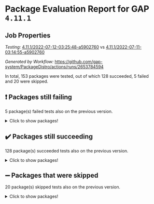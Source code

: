 # Package Evaluation Report for GAP `4.11.1`

## Job Properties

*Testing:* [4.11.1/2022-07-12-03:25:48-a5902760](https://github.com/gap-system/PackageDistro/blob/data/reports/4.11.1/2022-07-12-03:25:48-a5902760) vs [4.11.1/2022-07-11-03:14:55-a5902760](https://github.com/gap-system/PackageDistro/blob/data/reports/4.11.1/2022-07-11-03:14:55-a5902760)

*Generated by Workflow:* https://github.com/gap-system/PackageDistro/actions/runs/2653784594

In total, 153 packages were tested, out of which 128 succeeded, 5 failed and 20 were skipped.

## :exclamation: Packages still failing

5 package(s) failed tests also on the previous version.
<details><summary>Click to show packages!</summary>

- francy 1.2.4 [(failure)](https://github.com/gap-system/PackageDistro/runs/7294407713?check_suite_focus=true)
- hap 1.44 [(failure)](https://github.com/gap-system/PackageDistro/runs/7294408218?check_suite_focus=true)
- packagemanager 1.2 [(failure)](https://github.com/gap-system/PackageDistro/runs/7294409687?check_suite_focus=true)
- recog 1.3.2 [(failure)](https://github.com/gap-system/PackageDistro/runs/7294410748?check_suite_focus=true)
- semigroups 4.0.0 [(failure)](https://github.com/gap-system/PackageDistro/runs/7294411149?check_suite_focus=true)
</details>

## :heavy_check_mark: Packages still succeeding

128 package(s) succeeded tests also on the previous version.
<details><summary>Click to show packages!</summary>

- ace 5.4 [(success)](https://github.com/gap-system/PackageDistro/runs/7294405876?check_suite_focus=true)
- aclib 1.3.2 [(success)](https://github.com/gap-system/PackageDistro/runs/7294405913?check_suite_focus=true)
- agt 0.2 [(success)](https://github.com/gap-system/PackageDistro/runs/7294405955?check_suite_focus=true)
- alnuth 3.2.1 [(success)](https://github.com/gap-system/PackageDistro/runs/7294405990?check_suite_focus=true)
- anupq 3.2.6 [(success)](https://github.com/gap-system/PackageDistro/runs/7294406037?check_suite_focus=true)
- atlasrep 2.1.2 [(success)](https://github.com/gap-system/PackageDistro/runs/7294406071?check_suite_focus=true)
- autodoc 2022.07.10 [(success)](https://github.com/gap-system/PackageDistro/runs/7294406121?check_suite_focus=true)
- automata 1.15 [(success)](https://github.com/gap-system/PackageDistro/runs/7294406172?check_suite_focus=true)
- automgrp 1.3.2 [(success)](https://github.com/gap-system/PackageDistro/runs/7294406212?check_suite_focus=true)
- autpgrp 1.10.2 [(success)](https://github.com/gap-system/PackageDistro/runs/7294406272?check_suite_focus=true)
- cap 2022.06-05 [(success)](https://github.com/gap-system/PackageDistro/runs/7294406322?check_suite_focus=true)
- caratinterface 2.3.3 [(success)](https://github.com/gap-system/PackageDistro/runs/7294406372?check_suite_focus=true)
- cddinterface 2020.06.24 [(success)](https://github.com/gap-system/PackageDistro/runs/7294406411?check_suite_focus=true)
- circle 1.6.5 [(success)](https://github.com/gap-system/PackageDistro/runs/7294406466?check_suite_focus=true)
- classicpres 1.22 [(success)](https://github.com/gap-system/PackageDistro/runs/7294406502?check_suite_focus=true)
- cohomolo 1.6.10 [(success)](https://github.com/gap-system/PackageDistro/runs/7294406541?check_suite_focus=true)
- congruence 1.2.4 [(success)](https://github.com/gap-system/PackageDistro/runs/7294406578?check_suite_focus=true)
- corelg 1.56 [(success)](https://github.com/gap-system/PackageDistro/runs/7294406626?check_suite_focus=true)
- crime 1.6 [(success)](https://github.com/gap-system/PackageDistro/runs/7294406671?check_suite_focus=true)
- crisp 1.4.5 [(success)](https://github.com/gap-system/PackageDistro/runs/7294406716?check_suite_focus=true)
- crypting 0.10 [(success)](https://github.com/gap-system/PackageDistro/runs/7294406744?check_suite_focus=true)
- cryst 4.1.24 [(success)](https://github.com/gap-system/PackageDistro/runs/7294406781?check_suite_focus=true)
- crystcat 1.1.9 [(success)](https://github.com/gap-system/PackageDistro/runs/7294406811?check_suite_focus=true)
- ctbllib 1.3.4 [(success)](https://github.com/gap-system/PackageDistro/runs/7294406842?check_suite_focus=true)
- cubefree 1.19 [(success)](https://github.com/gap-system/PackageDistro/runs/7294406875?check_suite_focus=true)
- curlinterface 2.2.2 [(success)](https://github.com/gap-system/PackageDistro/runs/7294406927?check_suite_focus=true)
- cvec 2.7.5 [(success)](https://github.com/gap-system/PackageDistro/runs/7294406956?check_suite_focus=true)
- datastructures 0.2.7 [(success)](https://github.com/gap-system/PackageDistro/runs/7294407010?check_suite_focus=true)
- deepthought 1.0.5 [(success)](https://github.com/gap-system/PackageDistro/runs/7294407066?check_suite_focus=true)
- design 1.7 [(success)](https://github.com/gap-system/PackageDistro/runs/7294407135?check_suite_focus=true)
- difsets 2.3.1 [(success)](https://github.com/gap-system/PackageDistro/runs/7294407182?check_suite_focus=true)
- digraphs 1.5.3 [(success)](https://github.com/gap-system/PackageDistro/runs/7294407223?check_suite_focus=true)
- edim 1.3.5 [(success)](https://github.com/gap-system/PackageDistro/runs/7294407308?check_suite_focus=true)
- example 4.3.1 [(success)](https://github.com/gap-system/PackageDistro/runs/7294407367?check_suite_focus=true)
- factint 1.6.3 [(success)](https://github.com/gap-system/PackageDistro/runs/7294407405?check_suite_focus=true)
- ferret 1.0.8 [(success)](https://github.com/gap-system/PackageDistro/runs/7294407441?check_suite_focus=true)
- fga 1.4.0 [(success)](https://github.com/gap-system/PackageDistro/runs/7294407474?check_suite_focus=true)
- fining 1.5 [(success)](https://github.com/gap-system/PackageDistro/runs/7294407514?check_suite_focus=true)
- float 1.0.3 [(success)](https://github.com/gap-system/PackageDistro/runs/7294407543?check_suite_focus=true)
- format 1.4.3 [(success)](https://github.com/gap-system/PackageDistro/runs/7294407572?check_suite_focus=true)
- forms 1.2.8 [(success)](https://github.com/gap-system/PackageDistro/runs/7294407602?check_suite_focus=true)
- fplsa 1.2.5 [(success)](https://github.com/gap-system/PackageDistro/runs/7294407625?check_suite_focus=true)
- fr 2.4.8 [(success)](https://github.com/gap-system/PackageDistro/runs/7294407669?check_suite_focus=true)
- fwtree 1.3 [(success)](https://github.com/gap-system/PackageDistro/runs/7294407766?check_suite_focus=true)
- gbnp 1.0.5 [(success)](https://github.com/gap-system/PackageDistro/runs/7294407811?check_suite_focus=true)
- generalizedmorphismsforcap 2022.05-01 [(success)](https://github.com/gap-system/PackageDistro/runs/7294407853?check_suite_focus=true)
- genss 1.6.6 [(success)](https://github.com/gap-system/PackageDistro/runs/7294407905?check_suite_focus=true)
- gradedringforhomalg 2022.06-01 [(success)](https://github.com/gap-system/PackageDistro/runs/7294407939?check_suite_focus=true)
- grape 4.8.5 [(success)](https://github.com/gap-system/PackageDistro/runs/7294408008?check_suite_focus=true)
- groupoids 1.69 [(success)](https://github.com/gap-system/PackageDistro/runs/7294408045?check_suite_focus=true)
- grpconst 2.6.2 [(success)](https://github.com/gap-system/PackageDistro/runs/7294408071?check_suite_focus=true)
- guarana 0.96.3 [(success)](https://github.com/gap-system/PackageDistro/runs/7294408113?check_suite_focus=true)
- guava 3.16 [(success)](https://github.com/gap-system/PackageDistro/runs/7294408167?check_suite_focus=true)
- hapcryst 0.1.14 [(success)](https://github.com/gap-system/PackageDistro/runs/7294408261?check_suite_focus=true)
- hecke 1.5.3 [(success)](https://github.com/gap-system/PackageDistro/runs/7294408292?check_suite_focus=true)
- help 3.5 [(success)](https://github.com/gap-system/PackageDistro/runs/7294408339?check_suite_focus=true)
- idrel 2.44 [(success)](https://github.com/gap-system/PackageDistro/runs/7294408375?check_suite_focus=true)
- images 1.3.1 [(success)](https://github.com/gap-system/PackageDistro/runs/7294408406?check_suite_focus=true)
- intpic 0.3.0 [(success)](https://github.com/gap-system/PackageDistro/runs/7294408445?check_suite_focus=true)
- io 4.7.2 [(success)](https://github.com/gap-system/PackageDistro/runs/7294408490?check_suite_focus=true)
- irredsol 1.4.3 [(success)](https://github.com/gap-system/PackageDistro/runs/7294408534?check_suite_focus=true)
- json 2.1.0 [(success)](https://github.com/gap-system/PackageDistro/runs/7294408575?check_suite_focus=true)
- jupyterkernel 1.4.1 [(success)](https://github.com/gap-system/PackageDistro/runs/7294408620?check_suite_focus=true)
- jupyterviz 1.5.1 [(success)](https://github.com/gap-system/PackageDistro/runs/7294408657?check_suite_focus=true)
- kan 1.34 [(success)](https://github.com/gap-system/PackageDistro/runs/7294408689?check_suite_focus=true)
- kbmag 1.5.9 [(success)](https://github.com/gap-system/PackageDistro/runs/7294408729?check_suite_focus=true)
- laguna 3.9.5 [(success)](https://github.com/gap-system/PackageDistro/runs/7294408764?check_suite_focus=true)
- liealgdb 2.2.1 [(success)](https://github.com/gap-system/PackageDistro/runs/7294408797?check_suite_focus=true)
- liepring 2.6 [(success)](https://github.com/gap-system/PackageDistro/runs/7294408839?check_suite_focus=true)
- liering 2.4.2 [(success)](https://github.com/gap-system/PackageDistro/runs/7294408880?check_suite_focus=true)
- linearalgebraforcap 2022.06-03 [(success)](https://github.com/gap-system/PackageDistro/runs/7294408917?check_suite_focus=true)
- loops 3.4.1 [(success)](https://github.com/gap-system/PackageDistro/runs/7294408958?check_suite_focus=true)
- lpres 1.0.3 [(success)](https://github.com/gap-system/PackageDistro/runs/7294408997?check_suite_focus=true)
- majoranaalgebras 1.4 [(success)](https://github.com/gap-system/PackageDistro/runs/7294409038?check_suite_focus=true)
- mapclass 1.4.5 [(success)](https://github.com/gap-system/PackageDistro/runs/7294409060?check_suite_focus=true)
- matgrp 0.64 [(success)](https://github.com/gap-system/PackageDistro/runs/7294409083?check_suite_focus=true)
- modisom 2.5.2 [(success)](https://github.com/gap-system/PackageDistro/runs/7294409120?check_suite_focus=true)
- modulepresentationsforcap 2022.05-03 [(success)](https://github.com/gap-system/PackageDistro/runs/7294409149?check_suite_focus=true)
- monoidalcategories 2022.06-07 [(success)](https://github.com/gap-system/PackageDistro/runs/7294409193?check_suite_focus=true)
- nconvex 2020.11-04 [(success)](https://github.com/gap-system/PackageDistro/runs/7294409232?check_suite_focus=true)
- nilmat 1.4.1 [(success)](https://github.com/gap-system/PackageDistro/runs/7294409268?check_suite_focus=true)
- nock 1.5 [(success)](https://github.com/gap-system/PackageDistro/runs/7294409321?check_suite_focus=true)
- normalizinterface 1.3.3 [(success)](https://github.com/gap-system/PackageDistro/runs/7294409375?check_suite_focus=true)
- nq 2.5.8 [(success)](https://github.com/gap-system/PackageDistro/runs/7294409417?check_suite_focus=true)
- numericalsgps 1.3.0 [(success)](https://github.com/gap-system/PackageDistro/runs/7294409455?check_suite_focus=true)
- openmath 11.5.1 [(success)](https://github.com/gap-system/PackageDistro/runs/7294409514?check_suite_focus=true)
- orb 4.8.4 [(success)](https://github.com/gap-system/PackageDistro/runs/7294409577?check_suite_focus=true)
- patternclass 2.4.2 [(success)](https://github.com/gap-system/PackageDistro/runs/7294409792?check_suite_focus=true)
- permut 2.0.4 [(success)](https://github.com/gap-system/PackageDistro/runs/7294409879?check_suite_focus=true)
- polenta 1.3.10 [(success)](https://github.com/gap-system/PackageDistro/runs/7294409972?check_suite_focus=true)
- polymaking 0.8.6 [(success)](https://github.com/gap-system/PackageDistro/runs/7294410089?check_suite_focus=true)
- primgrp 3.4.2 [(success)](https://github.com/gap-system/PackageDistro/runs/7294410255?check_suite_focus=true)
- profiling 2.5.0 [(success)](https://github.com/gap-system/PackageDistro/runs/7294410309?check_suite_focus=true)
- qpa 1.33 [(success)](https://github.com/gap-system/PackageDistro/runs/7294410361?check_suite_focus=true)
- quagroup 1.8.3 [(success)](https://github.com/gap-system/PackageDistro/runs/7294410418?check_suite_focus=true)
- radiroot 2.9 [(success)](https://github.com/gap-system/PackageDistro/runs/7294410500?check_suite_focus=true)
- rcwa 4.6.4 [(success)](https://github.com/gap-system/PackageDistro/runs/7294410575?check_suite_focus=true)
- rds 1.8 [(success)](https://github.com/gap-system/PackageDistro/runs/7294410651?check_suite_focus=true)
- repndecomp 1.2.1 [(success)](https://github.com/gap-system/PackageDistro/runs/7294410829?check_suite_focus=true)
- repsn 3.1.0 [(success)](https://github.com/gap-system/PackageDistro/runs/7294410917?check_suite_focus=true)
- resclasses 4.7.2 [(success)](https://github.com/gap-system/PackageDistro/runs/7294411012?check_suite_focus=true)
- scscp 2.3.1 [(success)](https://github.com/gap-system/PackageDistro/runs/7294411094?check_suite_focus=true)
- sglppow 2.2 [(success)](https://github.com/gap-system/PackageDistro/runs/7294411244?check_suite_focus=true)
- sgpviz 0.999.5 [(success)](https://github.com/gap-system/PackageDistro/runs/7294411294?check_suite_focus=true)
- simpcomp 2.1.14 [(success)](https://github.com/gap-system/PackageDistro/runs/7294411342?check_suite_focus=true)
- singular 2020.12.18 [(success)](https://github.com/gap-system/PackageDistro/runs/7294411396?check_suite_focus=true)
- sla 1.5.3 [(success)](https://github.com/gap-system/PackageDistro/runs/7294411483?check_suite_focus=true)
- smallgrp 1.5 [(success)](https://github.com/gap-system/PackageDistro/runs/7294411563?check_suite_focus=true)
- smallsemi 0.6.13 [(success)](https://github.com/gap-system/PackageDistro/runs/7294411662?check_suite_focus=true)
- sonata 2.9.4 [(success)](https://github.com/gap-system/PackageDistro/runs/7294411779?check_suite_focus=true)
- sophus 1.25 [(success)](https://github.com/gap-system/PackageDistro/runs/7294411853?check_suite_focus=true)
- spinsym 1.5.2 [(success)](https://github.com/gap-system/PackageDistro/runs/7294411921?check_suite_focus=true)
- symbcompcc 1.3.2 [(success)](https://github.com/gap-system/PackageDistro/runs/7294411983?check_suite_focus=true)
- thelma 1.3 [(success)](https://github.com/gap-system/PackageDistro/runs/7294412064?check_suite_focus=true)
- tomlib 1.2.9 [(success)](https://github.com/gap-system/PackageDistro/runs/7294412125?check_suite_focus=true)
- toric 1.9.5 [(success)](https://github.com/gap-system/PackageDistro/runs/7294412209?check_suite_focus=true)
- transgrp 3.6.2 [(success)](https://github.com/gap-system/PackageDistro/runs/7294412257?check_suite_focus=true)
- ugaly 4.0.2 [(success)](https://github.com/gap-system/PackageDistro/runs/7294412326?check_suite_focus=true)
- unipot 1.5 [(success)](https://github.com/gap-system/PackageDistro/runs/7294412408?check_suite_focus=true)
- unitlib 4.1.0 [(success)](https://github.com/gap-system/PackageDistro/runs/7294412471?check_suite_focus=true)
- utils 0.74 [(success)](https://github.com/gap-system/PackageDistro/runs/7294412527?check_suite_focus=true)
- uuid 0.7 [(success)](https://github.com/gap-system/PackageDistro/runs/7294412602?check_suite_focus=true)
- walrus 0.9991 [(success)](https://github.com/gap-system/PackageDistro/runs/7294412662?check_suite_focus=true)
- wedderga 4.10.2 [(success)](https://github.com/gap-system/PackageDistro/runs/7294412728?check_suite_focus=true)
- xmod 2.88 [(success)](https://github.com/gap-system/PackageDistro/runs/7294412783?check_suite_focus=true)
- xmodalg 1.22 [(success)](https://github.com/gap-system/PackageDistro/runs/7294412847?check_suite_focus=true)
- yangbaxter 0.10.0 [(success)](https://github.com/gap-system/PackageDistro/runs/7294412905?check_suite_focus=true)
- zeromqinterface 0.13 [(success)](https://github.com/gap-system/PackageDistro/runs/7294412972?check_suite_focus=true)
</details>

## :heavy_minus_sign: Packages that were skipped

20 package(s) skipped tests also on the previous version.
<details><summary>Click to show packages!</summary>

- 4ti2interface 2022.03-01 [(skipped)](https://github.com/gap-system/PackageDistro/runs/7294319004?check_suite_focus=true)
- browse 1.8.14 [(skipped)](https://github.com/gap-system/PackageDistro/runs/7294319004?check_suite_focus=true)
- examplesforhomalg 2022.03-01 [(skipped)](https://github.com/gap-system/PackageDistro/runs/7294319004?check_suite_focus=true)
- gapdoc 1.6.5 [(skipped)](https://github.com/gap-system/PackageDistro/runs/7294319004?check_suite_focus=true)
- gauss 2022.03-01 [(skipped)](https://github.com/gap-system/PackageDistro/runs/7294319004?check_suite_focus=true)
- gaussforhomalg 2022.03-01 [(skipped)](https://github.com/gap-system/PackageDistro/runs/7294319004?check_suite_focus=true)
- gradedmodules 2022.03-01 [(skipped)](https://github.com/gap-system/PackageDistro/runs/7294319004?check_suite_focus=true)
- homalg 2022.03-01 [(skipped)](https://github.com/gap-system/PackageDistro/runs/7294319004?check_suite_focus=true)
- homalgtocas 2022.03-01 [(skipped)](https://github.com/gap-system/PackageDistro/runs/7294319004?check_suite_focus=true)
- io_forhomalg 2022.03-01 [(skipped)](https://github.com/gap-system/PackageDistro/runs/7294319004?check_suite_focus=true)
- itc 1.5.1 [(skipped)](https://github.com/gap-system/PackageDistro/runs/7294319004?check_suite_focus=true)
- localizeringforhomalg 2022.03-01 [(skipped)](https://github.com/gap-system/PackageDistro/runs/7294319004?check_suite_focus=true)
- matricesforhomalg 2022.06-01 [(skipped)](https://github.com/gap-system/PackageDistro/runs/7294319004?check_suite_focus=true)
- modules 2022.03-01 [(skipped)](https://github.com/gap-system/PackageDistro/runs/7294319004?check_suite_focus=true)
- polycyclic 2.16 [(skipped)](https://github.com/gap-system/PackageDistro/runs/7294319004?check_suite_focus=true)
- ringsforhomalg 2022.04-01 [(skipped)](https://github.com/gap-system/PackageDistro/runs/7294319004?check_suite_focus=true)
- sco 2022.03-01 [(skipped)](https://github.com/gap-system/PackageDistro/runs/7294319004?check_suite_focus=true)
- toolsforhomalg 2022.05-01 [(skipped)](https://github.com/gap-system/PackageDistro/runs/7294319004?check_suite_focus=true)
- toricvarieties 2022.03.23 [(skipped)](https://github.com/gap-system/PackageDistro/runs/7294319004?check_suite_focus=true)
- xgap 4.31 [(skipped)](https://github.com/gap-system/PackageDistro/runs/7294319004?check_suite_focus=true)
</details>

